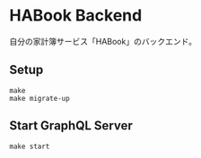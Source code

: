 # HABook Backend
自分の家計簿サービス「HABook」のバックエンド。

## Setup
```shell
make
make migrate-up
```

## Start GraphQL Server
```shell
make start
```
